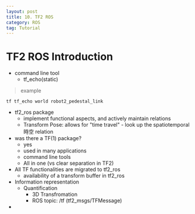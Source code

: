 ```yaml
---
layout: post
title: 10. TF2 ROS
category: ROS
tag: Tutorial
---
```

# TF2 ROS Introduction
- command line tool
  - tf_echo(static)

> example

```
tf tf_echo world robot2_pedestal_link
```

- tf2_ros package
  - implement functional aspects, and actively maintain relations
  - Transform Pose: allows for "time travel" - look up the spatiotemporal時空 relation
- was there a TF(1) package?
  - yes
  - used in many applications
  - command line tools
  - All in one (vs clear separation in TF2)
- All TF functionalities are migrated to tf2_ros
  - availability of a transform buffer in tf2_ros
- Information representation
  - Quantification
    - 3D Transfromation
    - ROS topic: /tf (tf2_msgs/TFMessage)
- 
